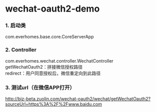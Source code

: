wechat-oauth2-demo
======================================  

### 1. 启动类  
com.everhomes.base.core.CoreServerApp 
### 2. Controller 
com.everhomes.wechat.controller.WechatController   
getWechatOauth2：拼接微信授权路径   
redirect：用户同意授权后，微信重定向到此路径   
### 3. 测试url（在微信APP打开）
http://biz-beta.zuolin.com/wechat-oauth2/wechat/getWechatOauth2?sourceUrl=https%3A%2F%2Fwww.baidu.com
 

